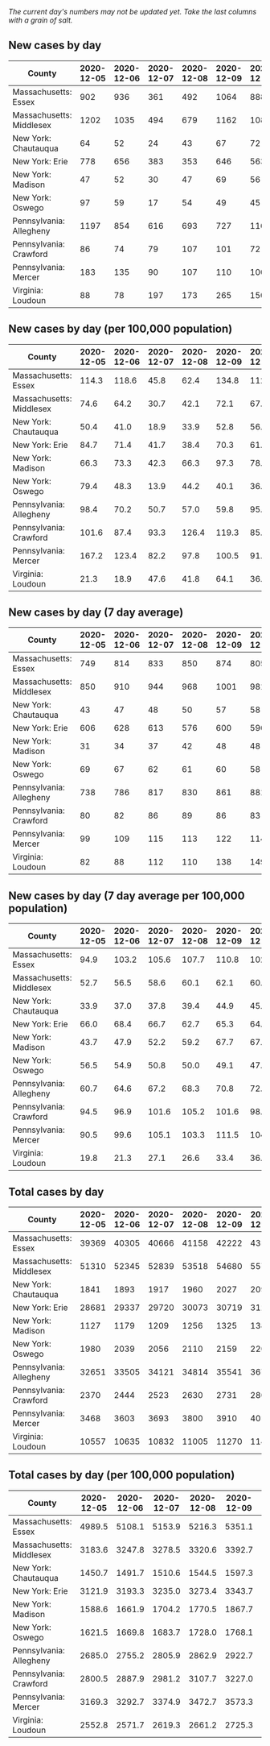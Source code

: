 _The current day's numbers may not be updated yet. Take the last columns with a grain of salt._
## New cases by day

| County | 2020-12-05 | 2020-12-06 | 2020-12-07 | 2020-12-08 | 2020-12-09 | 2020-12-10 | 2020-12-11 |
| --- | --- | --- | --- | --- | --- | --- | --- |
| Massachusetts: Essex | 902 | 936 | 361 | 492 | 1064 | 888 | 1053 |
| Massachusetts: Middlesex | 1202 | 1035 | 494 | 679 | 1162 | 1085 | 1085 |
| New York: Chautauqua | 64 | 52 | 24 | 43 | 67 | 72 | 121 |
| New York: Erie | 778 | 656 | 383 | 353 | 646 | 563 | 733 |
| New York: Madison | 47 | 52 | 30 | 47 | 69 | 56 | 82 |
| New York: Oswego | 97 | 59 | 17 | 54 | 49 | 45 | 68 |
| Pennsylvania: Allegheny | 1197 | 854 | 616 | 693 | 727 | 1166 | 1322 |
| Pennsylvania: Crawford | 86 | 74 | 79 | 107 | 101 | 72 | 598 |
| Pennsylvania: Mercer | 183 | 135 | 90 | 107 | 110 | 100 | 154 |
| Virginia: Loudoun | 88 | 78 | 197 | 173 | 265 | 150 | 125 |

## New cases by day (per 100,000 population)

| County | 2020-12-05 | 2020-12-06 | 2020-12-07 | 2020-12-08 | 2020-12-09 | 2020-12-10 | 2020-12-11 |
| --- | --- | --- | --- | --- | --- | --- | --- |
| Massachusetts: Essex | 114.3 | 118.6 | 45.8 | 62.4 | 134.8 | 112.5 | 133.5 |
| Massachusetts: Middlesex | 74.6 | 64.2 | 30.7 | 42.1 | 72.1 | 67.3 | 67.3 |
| New York: Chautauqua | 50.4 | 41.0 | 18.9 | 33.9 | 52.8 | 56.7 | 95.3 |
| New York: Erie | 84.7 | 71.4 | 41.7 | 38.4 | 70.3 | 61.3 | 79.8 |
| New York: Madison | 66.3 | 73.3 | 42.3 | 66.3 | 97.3 | 78.9 | 115.6 |
| New York: Oswego | 79.4 | 48.3 | 13.9 | 44.2 | 40.1 | 36.9 | 55.7 |
| Pennsylvania: Allegheny | 98.4 | 70.2 | 50.7 | 57.0 | 59.8 | 95.9 | 108.7 |
| Pennsylvania: Crawford | 101.6 | 87.4 | 93.3 | 126.4 | 119.3 | 85.1 | 706.6 |
| Pennsylvania: Mercer | 167.2 | 123.4 | 82.2 | 97.8 | 100.5 | 91.4 | 140.7 |
| Virginia: Loudoun | 21.3 | 18.9 | 47.6 | 41.8 | 64.1 | 36.3 | 30.2 |

## New cases by day (7 day average)

| County | 2020-12-05 | 2020-12-06 | 2020-12-07 | 2020-12-08 | 2020-12-09 | 2020-12-10 | 2020-12-11 |
| --- | --- | --- | --- | --- | --- | --- | --- |
| Massachusetts: Essex | 749 | 814 | 833 | 850 | 874 | 805 | 814 |
| Massachusetts: Middlesex | 850 | 910 | 944 | 968 | 1001 | 981 | 963 |
| New York: Chautauqua | 43 | 47 | 48 | 50 | 57 | 58 | 63 |
| New York: Erie | 606 | 628 | 613 | 576 | 600 | 596 | 587 |
| New York: Madison | 31 | 34 | 37 | 42 | 48 | 48 | 55 |
| New York: Oswego | 69 | 67 | 62 | 61 | 60 | 58 | 56 |
| Pennsylvania: Allegheny | 738 | 786 | 817 | 830 | 861 | 881 | 939 |
| Pennsylvania: Crawford | 80 | 82 | 86 | 89 | 86 | 83 | 160 |
| Pennsylvania: Mercer | 99 | 109 | 115 | 113 | 122 | 114 | 126 |
| Virginia: Loudoun | 82 | 88 | 112 | 110 | 138 | 149 | 154 |

## New cases by day (7 day average per 100,000 population)

| County | 2020-12-05 | 2020-12-06 | 2020-12-07 | 2020-12-08 | 2020-12-09 | 2020-12-10 | 2020-12-11 |
| --- | --- | --- | --- | --- | --- | --- | --- |
| Massachusetts: Essex | 94.9 | 103.2 | 105.6 | 107.7 | 110.8 | 102.0 | 103.2 |
| Massachusetts: Middlesex | 52.7 | 56.5 | 58.6 | 60.1 | 62.1 | 60.9 | 59.8 |
| New York: Chautauqua | 33.9 | 37.0 | 37.8 | 39.4 | 44.9 | 45.7 | 49.6 |
| New York: Erie | 66.0 | 68.4 | 66.7 | 62.7 | 65.3 | 64.9 | 63.9 |
| New York: Madison | 43.7 | 47.9 | 52.2 | 59.2 | 67.7 | 67.7 | 77.5 |
| New York: Oswego | 56.5 | 54.9 | 50.8 | 50.0 | 49.1 | 47.5 | 45.9 |
| Pennsylvania: Allegheny | 60.7 | 64.6 | 67.2 | 68.3 | 70.8 | 72.4 | 77.2 |
| Pennsylvania: Crawford | 94.5 | 96.9 | 101.6 | 105.2 | 101.6 | 98.1 | 189.1 |
| Pennsylvania: Mercer | 90.5 | 99.6 | 105.1 | 103.3 | 111.5 | 104.2 | 115.1 |
| Virginia: Loudoun | 19.8 | 21.3 | 27.1 | 26.6 | 33.4 | 36.0 | 37.2 |

## Total cases by day

| County | 2020-12-05 | 2020-12-06 | 2020-12-07 | 2020-12-08 | 2020-12-09 | 2020-12-10 | 2020-12-11 |
| --- | --- | --- | --- | --- | --- | --- | --- |
| Massachusetts: Essex | 39369 | 40305 | 40666 | 41158 | 42222 | 43110 | 44163 |
| Massachusetts: Middlesex | 51310 | 52345 | 52839 | 53518 | 54680 | 55765 | 56850 |
| New York: Chautauqua | 1841 | 1893 | 1917 | 1960 | 2027 | 2099 | 2220 |
| New York: Erie | 28681 | 29337 | 29720 | 30073 | 30719 | 31282 | 32015 |
| New York: Madison | 1127 | 1179 | 1209 | 1256 | 1325 | 1381 | 1463 |
| New York: Oswego | 1980 | 2039 | 2056 | 2110 | 2159 | 2204 | 2272 |
| Pennsylvania: Allegheny | 32651 | 33505 | 34121 | 34814 | 35541 | 36707 | 38029 |
| Pennsylvania: Crawford | 2370 | 2444 | 2523 | 2630 | 2731 | 2803 | 3401 |
| Pennsylvania: Mercer | 3468 | 3603 | 3693 | 3800 | 3910 | 4010 | 4164 |
| Virginia: Loudoun | 10557 | 10635 | 10832 | 11005 | 11270 | 11420 | 11545 |

## Total cases by day (per 100,000 population)

| County | 2020-12-05 | 2020-12-06 | 2020-12-07 | 2020-12-08 | 2020-12-09 | 2020-12-10 | 2020-12-11 |
| --- | --- | --- | --- | --- | --- | --- | --- |
| Massachusetts: Essex | 4989.5 | 5108.1 | 5153.9 | 5216.3 | 5351.1 | 5463.6 | 5597.1 |
| Massachusetts: Middlesex | 3183.6 | 3247.8 | 3278.5 | 3320.6 | 3392.7 | 3460.0 | 3527.3 |
| New York: Chautauqua | 1450.7 | 1491.7 | 1510.6 | 1544.5 | 1597.3 | 1654.0 | 1749.4 |
| New York: Erie | 3121.9 | 3193.3 | 3235.0 | 3273.4 | 3343.7 | 3405.0 | 3484.8 |
| New York: Madison | 1588.6 | 1661.9 | 1704.2 | 1770.5 | 1867.7 | 1946.7 | 2062.3 |
| New York: Oswego | 1621.5 | 1669.8 | 1683.7 | 1728.0 | 1768.1 | 1804.9 | 1860.6 |
| Pennsylvania: Allegheny | 2685.0 | 2755.2 | 2805.9 | 2862.9 | 2922.7 | 3018.6 | 3127.3 |
| Pennsylvania: Crawford | 2800.5 | 2887.9 | 2981.2 | 3107.7 | 3227.0 | 3312.1 | 4018.7 |
| Pennsylvania: Mercer | 3169.3 | 3292.7 | 3374.9 | 3472.7 | 3573.3 | 3664.6 | 3805.4 |
| Virginia: Loudoun | 2552.8 | 2571.7 | 2619.3 | 2661.2 | 2725.3 | 2761.5 | 2791.8 |
